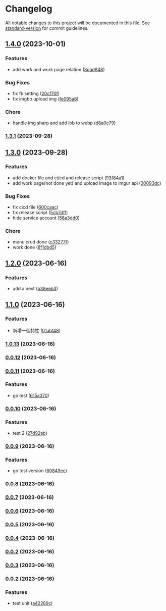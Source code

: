 # Changelog

All notable changes to this project will be documented in this file. See [standard-version](https://github.com/conventional-changelog/standard-version) for commit guidelines.

## [1.4.0](https://github.com/tommy88520/portfolio-js/compare/v1.3.1...v1.4.0) (2023-10-01)


### Features

* add work and work page relation ([8dad848](https://github.com/tommy88520/portfolio-js/commit/8dad848626b081ac6bad84f8fd8180dd43b4464f))


### Bug Fixes

* fix fk setting ([20cf70f](https://github.com/tommy88520/portfolio-js/commit/20cf70fd5dad6295902f07ff3cb8fc68b05fa44f))
* fix imgbb upload img ([fe095a8](https://github.com/tommy88520/portfolio-js/commit/fe095a884d09e7d7d1a46df7026481920a81df06))


### Chore

* handle img sharp and add ibb to webp ([d8a0c79](https://github.com/tommy88520/portfolio-js/commit/d8a0c79fd60b2120a52cbfd760b2bf4a4532ab08))

### [1.3.1](https://github.com/tommy88520/portfolio-js/compare/v1.3.0...v1.3.1) (2023-09-28)

## [1.3.0](https://github.com/tommy88520/portfolio-js/compare/v1.2.0...v1.3.0) (2023-09-28)


### Features

* add docker file and ci/cd and release script ([93f84a1](https://github.com/tommy88520/portfolio-js/commit/93f84a1c7fd830b6ae116ca51d5b311b3b1150e7))
* add work page(not done yet) and upload image to imgur api ([30093dc](https://github.com/tommy88520/portfolio-js/commit/30093dc8154cff43aa9ed757889b732efc8c802d))


### Bug Fixes

* fix cicd file ([600caac](https://github.com/tommy88520/portfolio-js/commit/600caacd005a608e5a6a6e6a16a82d36dc7169ca))
* fix release script ([5cb7dff](https://github.com/tommy88520/portfolio-js/commit/5cb7dff675b58e0cd366100612a4d436fcab5e30))
* hide service account ([56a3dd0](https://github.com/tommy88520/portfolio-js/commit/56a3dd0f77083d7fa88a9966a7ba92c46a824ce1))


### Chore

* menu crud done ([c33277f](https://github.com/tommy88520/portfolio-js/commit/c33277fb609a5520aa2f1e0ba34c41c46e4fa26c))
* work done ([8f1dbd5](https://github.com/tommy88520/portfolio-js/commit/8f1dbd579ce3f130febfa556007157ec4c49d08b))

## [1.2.0](https://github.com/tommy88520/portfolio-js/compare/v1.1.0...v1.2.0) (2023-06-16)


### Features

* add a next ([b38eeb3](https://github.com/tommy88520/portfolio-js/commit/b38eeb34a28ca9c85e7e5a319c13e2c84be4de87))

## [1.1.0](https://github.com/tommy88520/portfolio-js/compare/v1.0.13...v1.1.0) (2023-06-16)


### Features

* 新增一個特性 ([01abf48](https://github.com/tommy88520/portfolio-js/commit/01abf484c1eb5f47e8a6ceea9fd8751bf3dfc391))

### [1.0.13](https://github.com/tommy88520/portfolio-js/compare/v0.0.12...v1.0.13) (2023-06-16)

### [0.0.12](https://github.com/tommy88520/portfolio-js/compare/v0.0.11...v0.0.12) (2023-06-16)

### [0.0.11](https://github.com/tommy88520/portfolio-js/compare/v0.0.10...v0.0.11) (2023-06-16)


### Features

* go test ([615a370](https://github.com/tommy88520/portfolio-js/commit/615a3702d7e0396bf83b4afdfd9d3592296a69ca))

### [0.0.10](https://github.com/tommy88520/portfolio-js/compare/v0.0.9...v0.0.10) (2023-06-16)


### Features

* test 2 ([27d92ab](https://github.com/tommy88520/portfolio-js/commit/27d92ab4e72c55388f7bbd25dbee2c991d59ad15))

### [0.0.9](https://github.com/tommy88520/portfolio-js/compare/v0.0.8...v0.0.9) (2023-06-16)


### Features

* go test version ([60849ec](https://github.com/tommy88520/portfolio-js/commit/60849ec19b09074c3d5fa31428ad26701ce2d9e0))

### [0.0.8](https://github.com/tommy88520/portfolio-js/compare/v0.0.7...v0.0.8) (2023-06-16)

### [0.0.7](https://github.com/tommy88520/portfolio-js/compare/v0.0.6...v0.0.7) (2023-06-16)

### [0.0.6](https://github.com/tommy88520/portfolio-js/compare/v0.0.5...v0.0.6) (2023-06-16)

### [0.0.5](https://github.com/tommy88520/portfolio-js/compare/v0.0.4...v0.0.5) (2023-06-16)

### [0.0.4](https://github.com/tommy88520/portfolio-js/compare/v0.0.3...v0.0.4) (2023-06-16)

### [0.0.2](https://github.com/tommy88520/portfolio-js/compare/v0.0.3...v0.0.2) (2023-06-16)

### [0.0.3](https://github.com/tommy88520/portfolio-js/compare/v0.0.2...v0.0.3) (2023-06-16)

### 0.0.2 (2023-06-16)


### Features

* test unit ([a42289c](https://github.com/tommy88520/portfolio-js/commit/a42289c5a6cbfdc7ef2c0ec2e3caad99473f1ab8))

